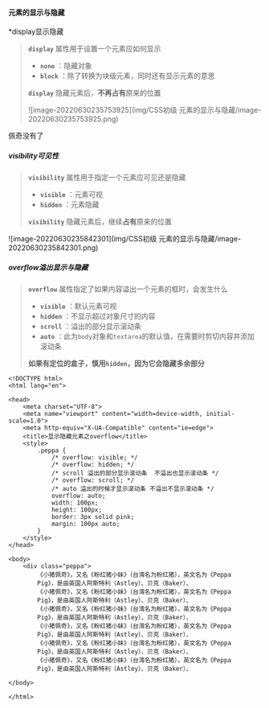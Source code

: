 #### 元素的显示与隐藏

*display显示隐藏

> **`display`** 属性用于设置一个元素应如何显示
>
> - **`none`** ：隐藏对象
> - **`block`** ：除了转换为块级元素，同时还有显示元素的意思
>
> **`display`** 隐藏元素后，**不再占有**原来的位置
>
> ![image-20220630235753925](img/CSS初级 元素的显示与隐藏/image-20220630235753925.png)

佩奇没有了

##### visibility可见性

> **`visibility`** 属性用于指定一个元素应可见还是隐藏
>
> - **`visible`** ：元素可视
> - **`hidden`** ：元素隐藏
>
> **`visibility`** 隐藏元素后，继续**占有**原来的位置

![image-20220630235842301](img/CSS初级 元素的显示与隐藏/image-20220630235842301.png)

##### overflow溢出显示与隐藏

> **`overflow`** 属性指定了如果内容溢出一个元素的框时，会发生什么
>
> - **`visible`** ：默认元素可视
> - **`hidden`** ：不显示超过对象尺寸的内容
> - **`scroll`** ：溢出的部分显示滚动条
> - **`auto`** ：此为`body`对象和`textarea`的默认值，在需要时剪切内容并添加滚动条
>
> **如果有定位的盒子，慎用`hidden`，因为它会隐藏多余部分**

~~~
<!DOCTYPE html>
<html lang="en">

<head>
    <meta charset="UTF-8">
    <meta name="viewport" content="width=device-width, initial-scale=1.0">
    <meta http-equiv="X-UA-Compatible" content="ie=edge">
    <title>显示隐藏元素之overflow</title>
    <style>
        .peppa {
            /* overflow: visible; */
            /* overflow: hidden; */
            /* scroll 溢出的部分显示滚动条  不溢出也显示滚动条 */
            /* overflow: scroll; */
            /* auto 溢出的时候才显示滚动条 不溢出不显示滚动条 */
            overflow: auto;
            width: 100px;
            height: 100px;
            border: 3px solid pink;
            margin: 100px auto;
        }
    </style>
</head>

<body>
    <div class="peppa">
        《小猪佩奇》，又名《粉红猪小妹》（台湾名为粉红猪），英文名为《Peppa
        Pig》，是由英国人阿斯特利（Astley）、贝克（Baker）、
        《小猪佩奇》，又名《粉红猪小妹》（台湾名为粉红猪），英文名为《Peppa
        Pig》，是由英国人阿斯特利（Astley）、贝克（Baker）、
        《小猪佩奇》，又名《粉红猪小妹》（台湾名为粉红猪），英文名为《Peppa
        Pig》，是由英国人阿斯特利（Astley）、贝克（Baker）、
        《小猪佩奇》，又名《粉红猪小妹》（台湾名为粉红猪），英文名为《Peppa
        Pig》，是由英国人阿斯特利（Astley）、贝克（Baker）、
        《小猪佩奇》，又名《粉红猪小妹》（台湾名为粉红猪），英文名为《Peppa
        Pig》，是由英国人阿斯特利（Astley）、贝克（Baker）、
        《小猪佩奇》，又名《粉红猪小妹》（台湾名为粉红猪），英文名为《Peppa
        Pig》，是由英国人阿斯特利（Astley）、贝克（Baker）、

</body>

</html>
~~~

